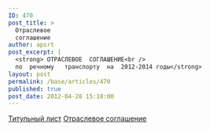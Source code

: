 ```yaml
---
ID: 470
post_title: >
  Отраслевое
  соглашение
author: apsrt
post_excerpt: |
  <strong> ОТРАСЛЕВОЕ  СОГЛАШЕНИЕ<br />
  по  речному   транспорту  на  2012-2014 годы</strong>
layout: post
permalink: /base/articles/470
published: true
post_date: 2012-04-28 15:18:00
---
```

<a href="http://www.apsrt.ru/docs/z3z.jpg"><span style="text-decoration:underline;">Титульный лист</span></a> <a href="http://www.apsrt.ru/docs/z2z.doc"><span style="text-decoration:underline;">Отраслевое соглашение</span></a>